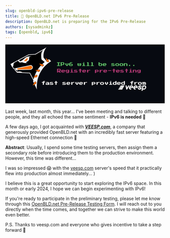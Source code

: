 ```yaml
---
slug: openbld-ipv6-pre-release
title: 📢 OpenBLD.net IPv6 Pre-Release
description: OpenBLD.net is preparing for the IPv6 Pre-Release
authors: [sysadminkz]
tags: [openbld, ipv6]
---
```


![OpenBLD.net IPv6 Pre-Release](images/openbld-ipv6-pre-release.png)

Last week, last month, this year... I've been meeting and talking to different people, and they all echoed the same sentiment - **IPv6 is needed** 💯

A few days ago, I got acquainted with [**_VEESP.com_**](https://veesp.com/), a company that generously provided OpenBLD.net with an incredibly fast server featuring a high-speed Ethernet connection 🛞

**Abstract**: Usually, I spend some time testing servers, then assign them a secondary role before introducing them to the production environment. However, this time was different...

I was so impressed 😱 with the [veesp.com](https://veesp.com/) server's speed that it practically flew into production almost immediately... )

I believe this is a great opportunity to start exploring the IPv6 space. In this month or early 2024, I hope we can begin experimenting with IPv6!

If you're ready to participate in the preliminary testing, please let me know through this [OpenBLD.net Pre-Release Testing Form](https://docs.google.com/forms/d/e/1FAIpQLSe1uHCuDcvhYeP9HCQtJySQByoPhc0koa_rCjk6UP_rxBZtNw/viewform?usp=sf_link). I will reach out to you directly when the time comes, and together we can strive to make this world even better.

P.S. Thanks to veesp.com and everyone who gives incentive to take a step forward 🤝

